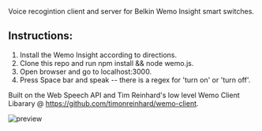 Voice recogintion client and server for Belkin Wemo Insight smart switches.

## Instructions:
1. Install the Wemo Insight according to directions.
2. Clone this repo and run npm install && node wemo.js.
3. Open browser and go to localhost:3000.
4. Press Space bar and speak -- there is a regex for 'turn on' or 'turn off'.

Built on the Web Speech API and Tim Reinhard's low level Wemo Client Libarary @ https://github.com/timonreinhard/wemo-client.

![preview](https://raw.githubusercontent.com/Wemo-Voice/raw/master/WemoVoice.png)




